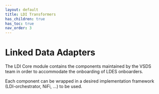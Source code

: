 ```yaml
---
layout: default
title: LDI Transformers
has_children: true
has_toc: true
nav_order: 3
---
```


# Linked Data Adapters

The LDI Core module contains the components maintained by the VSDS team in order to accommodate the onboarding of LDES onboarders.

Each component can be wrapped in a desired implementation framework (LDI-orchestrator, NiFi, ...) to be used.

